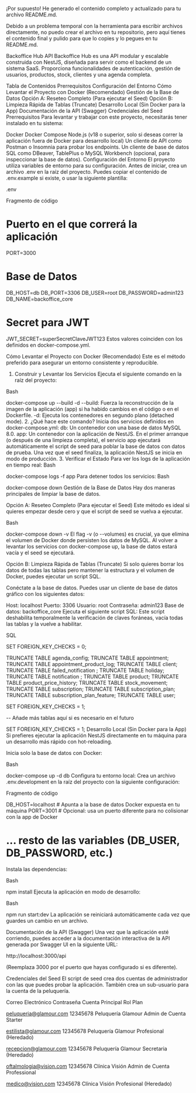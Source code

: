 ¡Por supuesto! He generado el contenido completo y actualizado para tu archivo README.md.

Debido a un problema temporal con la herramienta para escribir archivos directamente, no puedo crear el archivo en tu repositorio, pero aquí tienes el contenido final y pulido para que lo copies y lo pegues en tu README.md.

Backoffice Hub API
Backoffice Hub es una API modular y escalable construida con NestJS, diseñada para servir como el backend de un sistema SaaS. Proporciona funcionalidades de autenticación, gestión de usuarios, productos, stock, clientes y una agenda completa.

Tabla de Contenidos
Prerrequisitos
Configuración del Entorno
Cómo Levantar el Proyecto con Docker (Recomendado)
Gestión de la Base de Datos
Opción A: Reseteo Completo (Para ejecutar el Seed)
Opción B: Limpieza Rápida de Tablas (Truncate)
Desarrollo Local (Sin Docker para la App)
Documentación de la API (Swagger)
Credenciales del Seed
Prerrequisitos
Para levantar y trabajar con este proyecto, necesitarás tener instalado en tu sistema:

Docker
Docker Compose
Node.js (v18 o superior, solo si deseas correr la aplicación fuera de Docker para desarrollo local)
Un cliente de API como Postman o Insomnia para probar los endpoints.
Un cliente de base de datos SQL como DBeaver, TablePlus o MySQL Workbench (opcional, para inspeccionar la base de datos).
Configuración del Entorno
El proyecto utiliza variables de entorno para su configuración. Antes de iniciar, crea un archivo .env en la raíz del proyecto. Puedes copiar el contenido de .env.example si existe, o usar la siguiente plantilla:

.env

Fragmento de código

# Puerto en el que correrá la aplicación
PORT=3000

# Base de Datos
DB_HOST=db
DB_PORT=3306
DB_USER=root
DB_PASSWORD=admin123
DB_NAME=backoffice_core

# Secret para JWT
JWT_SECRET=superSecretClaveJWT123
Estos valores coinciden con los definidos en docker-compose.yml.

Cómo Levantar el Proyecto con Docker (Recomendado)
Este es el método preferido para asegurar un entorno consistente y reproducible.

1. Construir y Levantar los Servicios
Ejecuta el siguiente comando en la raíz del proyecto:

Bash

docker-compose up --build -d
--build: Fuerza la reconstrucción de la imagen de la aplicación (app) si ha habido cambios en el código o en el Dockerfile.
-d: Ejecuta los contenedores en segundo plano (detached mode).
2. ¿Qué hace este comando?
Inicia dos servicios definidos en docker-compose.yml:
db: Un contenedor con una base de datos MySQL 8.0.
app: Un contenedor con la aplicación de NestJS.
En el primer arranque (o después de una limpieza completa), el servicio app ejecutará automáticamente el script de seed para poblar la base de datos con datos de prueba.
Una vez que el seed finaliza, la aplicación NestJS se inicia en modo de producción.
3. Verificar el Estado
Para ver los logs de la aplicación en tiempo real:
Bash

docker-compose logs -f app
Para detener todos los servicios:
Bash

docker-compose down
Gestión de la Base de Datos
Hay dos maneras principales de limpiar la base de datos.

Opción A: Reseteo Completo (Para ejecutar el Seed)
Este método es ideal si quieres empezar desde cero y que el script de seed se vuelva a ejecutar.

Bash

docker-compose down -v
El flag -v (o --volumes) es crucial, ya que elimina el volumen de Docker donde persisten los datos de MySQL. Al volver a levantar los servicios con docker-compose up, la base de datos estará vacía y el seed se ejecutará.

Opción B: Limpieza Rápida de Tablas (Truncate)
Si solo quieres borrar los datos de todas las tablas pero mantener la estructura y el volumen de Docker, puedes ejecutar un script SQL.

Conéctate a la base de datos. Puedes usar un cliente de base de datos gráfico con los siguientes datos:

Host: localhost
Puerto: 3306
Usuario: root
Contraseña: admin123
Base de datos: backoffice_core
Ejecuta el siguiente script SQL: Este script deshabilita temporalmente la verificación de claves foráneas, vacía todas las tablas y la vuelve a habilitar.

SQL

SET FOREIGN_KEY_CHECKS = 0;

TRUNCATE TABLE agenda_config;
TRUNCATE TABLE appointment;
TRUNCATE TABLE appointment_product_log;
TRUNCATE TABLE client;
TRUNCATE TABLE failed_notification ;
TRUNCATE TABLE holiday;
TRUNCATE TABLE notification ;
TRUNCATE TABLE product;
TRUNCATE TABLE product_price_history;
TRUNCATE TABLE stock_movement;
TRUNCATE TABLE subscription;
TRUNCATE TABLE subscription_plan;
TRUNCATE TABLE subscription_plan_feature;
TRUNCATE TABLE user;

SET FOREIGN_KEY_CHECKS = 1;

-- Añade más tablas aquí si es necesario en el futuro

SET FOREIGN_KEY_CHECKS = 1;
Desarrollo Local (Sin Docker para la App)
Si prefieres ejecutar la aplicación NestJS directamente en tu máquina para un desarrollo más rápido con hot-reloading.

Inicia solo la base de datos con Docker:

Bash

docker-compose up -d db
Configura tu entorno local: Crea un archivo .env.development en la raíz del proyecto con la siguiente configuración:

Fragmento de código

DB_HOST=localhost # Apunta a la base de datos Docker expuesta en tu máquina
PORT=3001 # Opcional: usa un puerto diferente para no colisionar con la app de Docker
# ... resto de las variables (DB_USER, DB_PASSWORD, etc.)
Instala las dependencias:

Bash

npm install
Ejecuta la aplicación en modo de desarrollo:

Bash

npm run start:dev
La aplicación se reiniciará automáticamente cada vez que guardes un cambio en un archivo.

Documentación de la API (Swagger)
Una vez que la aplicación esté corriendo, puedes acceder a la documentación interactiva de la API generada por Swagger UI en la siguiente URL:

http://localhost:3000/api

(Reemplaza 3000 por el puerto que hayas configurado si es diferente).

Credenciales del Seed
El script de seed crea dos cuentas de administrador con las que puedes probar la aplicación. También crea un sub-usuario para la cuenta de la peluquería.



Correo  Electrónico     Contraseña  Cuenta Principal    Rol             Plan

peluqueria@glamour.com  12345678    Peluquería Glamour  Admin de Cuenta Starter

estilista@glamour.com   12345678    Peluquería Glamour  Profesional     (Heredado)

recepcion@glamour.com   12345678    Peluquería Glamour  Secretaria      (Heredado)

oftalmologia@vision.com 12345678    Clínica Visión      Admin de Cuenta  Professional

medico@vision.com       12345678    Clínica Visión      Profesional      (Heredado)
